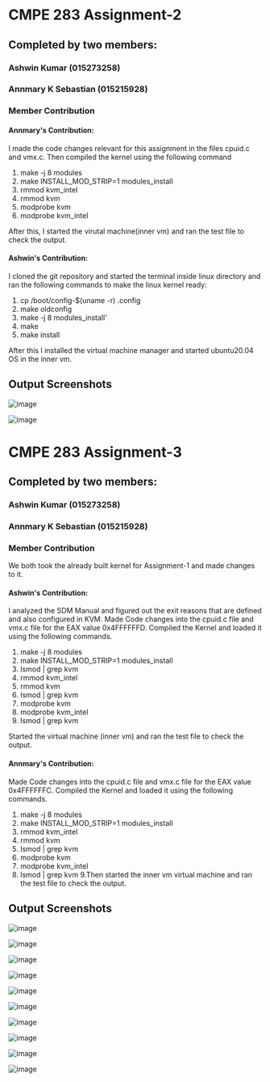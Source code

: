 # CMPE 283 Assignment-2
## Completed by two members:
### Ashwin Kumar (015273258)
### Annmary K Sebastian (015215928)

### Member Contribution

#### Annmary's Contribution:
I made the code changes relevant for this assignment in the files cpuid.c and vmx.c. Then compiled the kernel using the following command
1. make -j 8 modules
2. make INSTALL_MOD_STRIP=1 modules_install
3. rmmod kvm_intel
4. rmmod kvm
5. modprobe kvm
6. modprobe kvm_intel

After this, I started the virutal machine(inner vm) and ran the test file to check the output.

#### Ashwin's Contribution:
I cloned the git repository and started the terminal inside linux directory and ran the following commands to make the linux kernel ready:
1. cp /boot/config-$(uname -r) .config
2. make oldconfig
3. make -j 8 modules_install'
4. make
5. make install

After this I installed the virtual machine manager and started ubuntu20.04 OS in the inner vm.

## Output Screenshots

![image](https://user-images.githubusercontent.com/78461249/142982642-66e849be-e7d5-46a9-8491-a56449113f78.png)

![image](https://user-images.githubusercontent.com/78461249/142982791-3bd8a30c-0b99-4392-ace0-b2704e7b2e41.png)



# CMPE 283 Assignment-3
## Completed by two members:
### Ashwin Kumar (015273258)
### Annmary K Sebastian (015215928)

### Member Contribution

We both took the already built kernel for Assignment-1 and made changes to it.

#### Ashwin's Contribution:
I analyzed the SDM Manual and figured out the exit reasons that are defined and also configured in KVM. Made Code changes into the cpuid.c file and vmx.c file for the EAX value 0x4FFFFFFD. Compiled the Kernel and loaded it using the following commands.
1. make -j 8 modules
2. make INSTALL_MOD_STRIP=1 modules_install
3. lsmod | grep kvm
4. rmmod kvm_intel
5. rmmod kvm
6. lsmod | grep kvm
7. modprobe kvm
8. modprobe kvm_intel
9. lsmod | grep kvm

Started the virtual machine (inner vm) and ran the test file to check the output.

#### Annmary's Contribution:

Made Code changes into the cpuid.c file and vmx.c file for the EAX value 0x4FFFFFFC. Compiled the Kernel and loaded it using the following commands.
1. make -j 8 modules
2. make INSTALL_MOD_STRIP=1 modules_install
3. rmmod kvm_intel
4. rmmod kvm
5. lsmod | grep kvm
6. modprobe kvm
7. modprobe kvm_intel
8. lsmod | grep kvm
9.Then started the inner vm virtual machine and ran the test file to check the output.

## Output Screenshots

![image](https://user-images.githubusercontent.com/78461249/143988917-13fdf416-83f5-4486-aa57-5a5c0308c971.png)

![image](https://user-images.githubusercontent.com/78461249/143988929-9b8273d6-43a2-4651-92e1-5f26fcadbf6e.png)

![image](https://user-images.githubusercontent.com/78461249/143988960-6b0e214a-9a19-4eaa-a453-99004f5aa0f8.png)

![image](https://user-images.githubusercontent.com/78461249/143988985-2fe9333f-6884-4de1-a307-e548df4970ab.png)

![image](https://user-images.githubusercontent.com/78461249/143989016-4b606d84-512c-4569-86a0-8d4cd793cac3.png)

![image](https://user-images.githubusercontent.com/78461249/143989029-fa979ec1-c3fb-427e-893d-5719593bb48a.png)

![image](https://user-images.githubusercontent.com/78461249/143989048-6ef42735-c5af-47b7-ad19-42ef9c8c6f96.png)

![image](https://user-images.githubusercontent.com/78461249/143989065-08215aca-f4b8-4656-9881-67eb43ebeb9f.png)

![image](https://user-images.githubusercontent.com/78461249/143989091-6cfebb4a-f68a-42ef-acc9-fec83bbc8f05.png)

![image](https://user-images.githubusercontent.com/78461249/143989116-92e91766-e8c4-44a1-91a5-e7cd8e04d372.png)
